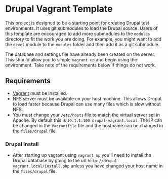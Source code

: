 Drupal Vagrant Template
=======================

This project is designed to be a starting point for creating Drupal test environments.  It uses git submodules to load the Drupal source.  Users of this template are encouraged to add more submodules to the `modules` directory to fit the work you are doing.  For example, you might want to add the `devel` module to the `modules` folder and then add it as a git submodule.

The database and settings file have already been created on the server.  This should allow you to simple `vagrant up` and begin using the environment.  Take note of the requirements below if things do not work.

Requirements
------------

- [Vagrant](http://www.vagrantup.com/) must be installed.
- NFS server must be available on your host machine.  This allows Drupal to load faster because Drupal can use many files which is slow without NFS.
- You must change your `/etc/hosts` file to match the virtual server set in Apache.  By default this is `10.1.1.100	drupal-vagrant.local`.  The IP can be changed in the `Vagrantfile` file and the hostname can be changed in the `files/drupal` file.

### Drupal Install

- After starting up vagrant using `vagrant up` you'll need to install the Drupal database by going to the url `http://drupal-vagrant.local/install.php`  unless you have changed your host name in the `files/drupal` file.
